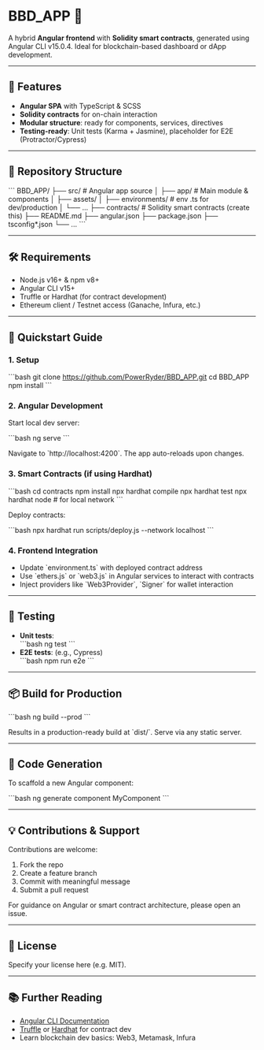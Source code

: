 # BBD_APP 🚀

A hybrid **Angular frontend** with **Solidity smart contracts**, generated using Angular CLI v15.0.4. Ideal for blockchain-based dashboard or dApp development.

---

## 🎯 Features

- **Angular SPA** with TypeScript & SCSS  
- **Solidity contracts** for on-chain interaction  
- **Modular structure**: ready for components, services, directives  
- **Testing-ready**: Unit tests (Karma + Jasmine), placeholder for E2E (Protractor/Cypress)

---

## 📁 Repository Structure

\`\`\`
BBD_APP/
├── src/               # Angular app source
│   ├── app/           # Main module & components
│   ├── assets/
│   ├── environments/  # env .ts for dev/production
│   └── ...
├── contracts/         # Solidity smart contracts (create this)
├── README.md
├── angular.json
├── package.json
├── tsconfig*.json
└── ...
\`\`\`

---

## 🛠 Requirements

- Node.js v16+ & npm v8+  
- Angular CLI v15+  
- Truffle or Hardhat (for contract development)  
- Ethereum client / Testnet access (Ganache, Infura, etc.)

---

## 🚧 Quickstart Guide

### 1. Setup

\`\`\`bash
git clone https://github.com/PowerRyder/BBD_APP.git
cd BBD_APP
npm install
\`\`\`

### 2. Angular Development

Start local dev server:

\`\`\`bash
ng serve
\`\`\`

Navigate to \`http://localhost:4200\`. The app auto-reloads upon changes.

### 3. Smart Contracts (if using Hardhat)

\`\`\`bash
cd contracts
npm install
npx hardhat compile
npx hardhat test
npx hardhat node   # for local network
\`\`\`

Deploy contracts:

\`\`\`bash
npx hardhat run scripts/deploy.js --network localhost
\`\`\`

### 4. Frontend Integration

- Update \`environment.ts\` with deployed contract address  
- Use \`ethers.js\` or \`web3.js\` in Angular services to interact with contracts  
- Inject providers like \`Web3Provider\`, \`Signer\` for wallet interaction

---

## 🧪 Testing

- **Unit tests**:  
  \`\`\`bash
  ng test
  \`\`\`
- **E2E tests**: (e.g., Cypress)  
  \`\`\`bash
  npm run e2e
  \`\`\`

---

## 📦 Build for Production

\`\`\`bash
ng build --prod
\`\`\`

Results in a production-ready build at \`dist/\`. Serve via any static server.

---

## 🧩 Code Generation

To scaffold a new Angular component:

\`\`\`bash
ng generate component MyComponent
\`\`\`

---

## 💡 Contributions & Support

Contributions are welcome:

1. Fork the repo  
2. Create a feature branch  
3. Commit with meaningful message  
4. Submit a pull request

For guidance on Angular or smart contract architecture, please open an issue.

---

## 📄 License

Specify your license here (e.g. MIT).  

---

## 📚 Further Reading

- [Angular CLI Documentation](https://angular.io/cli)  
- [Truffle](https://www.trufflesuite.com) or [Hardhat](https://hardhat.org) for contract dev  
- Learn blockchain dev basics: Web3, Metamask, Infura
